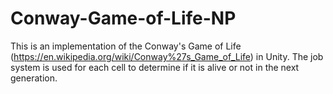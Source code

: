 # Conway-Game-of-Life-NP

This is an implementation of the Conway's Game of Life (https://en.wikipedia.org/wiki/Conway%27s_Game_of_Life) in Unity.  The job system is used for each cell to determine if it is alive or not in the next generation.
